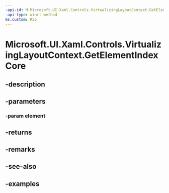 ```yaml
---
-api-id: M:Microsoft.UI.Xaml.Controls.VirtualizingLayoutContext.GetElementIndexCore(Windows.UI.Xaml.UIElement)
-api-type: winrt method
ms.custom: RS5
---
```


<!-- Method syntax.
virtual protected int VirtualizingLayoutContext.GetElementIndexCore(UIElement element)
-->

# Microsoft.UI.Xaml.Controls.VirtualizingLayoutContext.GetElementIndexCore

## -description

## -parameters
### -param element

## -returns

## -remarks

## -see-also

## -examples

